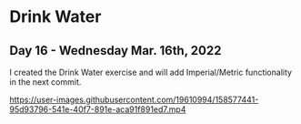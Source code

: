 # Drink Water
## Day 16 - Wednesday Mar. 16th, 2022
I created the Drink Water exercise and will add Imperial/Metric functionality in the next commit.

https://user-images.githubusercontent.com/19610994/158577441-95d93796-541e-40f7-891e-aca91f891ed7.mp4

